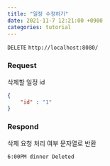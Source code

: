 ```yaml
---
title: "일정 수정하기"
date: 2021-11-7 12:21:00 +0900
categories: tutorial
---
```

`DELETE` `http://localhost:8080/`

### Request
삭제할 일정 id
```json
{
	"id" : "1"
}
```

### Respond
삭제 요청 처리 여부 문자열로 반환
```string
6:00PM dinner Deleted
```
